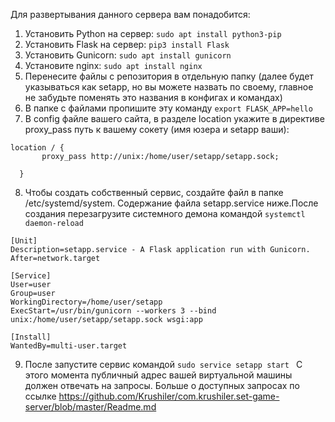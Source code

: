 Для развертывания данного сервера вам понадобится:
1. Установить Python на сервер:
` sudo apt install python3-pip `
2.  Установить Flask на сервер:
` pip3 install Flask `
3.  Установить Gunicorn:
 ` sudo apt install gunicorn `
4.  Установите nginx:
` sudo apt install nginx `
5.   Перенесите файлы с репозитория в отдельную папку (далее будет указываться как setapp, но вы можете назвать по своему, главное не забудьте поменять это названия в конфигах и командах)
6.   В папке с файлами пропишите эту команду
` export FLASK_APP=hello `
7.   В config файле вашего сайта, в разделе location укажите в директиве proxy_pass путь к вашему сокету (имя юзера и setapp ваши):
   
 ```
 location / {
        proxy_pass http://unix:/home/user/setapp/setapp.sock;

   }
```
8. Чтобы создать собственный сервис, создайте файл в папке /etc/systemd/system. Содержание файла setapp.service ниже.После создания перезагрузите системного демона командой
` systemctl daemon-reload `


```
[Unit]
Description=setapp.service - A Flask application run with Gunicorn.
After=network.target

[Service]
User=user
Group=user
WorkingDirectory=/home/user/setapp
ExecStart=/usr/bin/gunicorn --workers 3 --bind unix:/home/user/setapp/setapp.sock wsgi:app

[Install]
WantedBy=multi-user.target
```
9. После запустите сервис командой `sudo service setapp start `
С этого момента публичный адрес вашей виртуальной машины должен отвечать на запросы. Больше о доступных запросах по ссылке https://github.com/Krushiler/com.krushiler.set-game-server/blob/master/Readme.md
